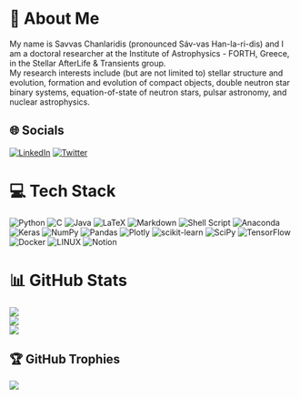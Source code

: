 # 💫 About Me
My name is Savvas Chanlaridis (pronounced Sáv-vas Han-la-ri-dis) and I am a doctoral researcher at the Institute of Astrophysics - FORTH, Greece, in the Stellar AfterLife & Transients group.<br>My research interests include (but are not limited to) stellar structure and evolution, formation and evolution of compact objects, double neutron star binary systems, equation-of-state of neutron stars, pulsar astronomy, and nuclear astrophysics. 


## 🌐 Socials
[![LinkedIn](https://img.shields.io/badge/LinkedIn-%230077B5.svg?logo=linkedin&logoColor=white)](https://linkedin.com/in/schanlar) [![Twitter](https://img.shields.io/badge/Twitter-%231DA1F2.svg?logo=Twitter&logoColor=white)](https://twitter.com/astrosaba) 

# 💻 Tech Stack
![Python](https://img.shields.io/badge/python-3670A0?style=plastic&logo=python&logoColor=ffdd54) ![C](https://img.shields.io/badge/c-%2300599C.svg?style=plastic&logo=c&logoColor=white) ![Java](https://img.shields.io/badge/java-%23ED8B00.svg?style=plastic&logo=java&logoColor=white) ![LaTeX](https://img.shields.io/badge/latex-%23008080.svg?style=plastic&logo=latex&logoColor=white) ![Markdown](https://img.shields.io/badge/markdown-%23000000.svg?style=plastic&logo=markdown&logoColor=white) ![Shell Script](https://img.shields.io/badge/shell_script-%23121011.svg?style=plastic&logo=gnu-bash&logoColor=white) ![Anaconda](https://img.shields.io/badge/Anaconda-%2344A833.svg?style=plastic&logo=anaconda&logoColor=white) ![Keras](https://img.shields.io/badge/Keras-%23D00000.svg?style=plastic&logo=Keras&logoColor=white) ![NumPy](https://img.shields.io/badge/numpy-%23013243.svg?style=plastic&logo=numpy&logoColor=white) ![Pandas](https://img.shields.io/badge/pandas-%23150458.svg?style=plastic&logo=pandas&logoColor=white) ![Plotly](https://img.shields.io/badge/Plotly-%233F4F75.svg?style=plastic&logo=plotly&logoColor=white) ![scikit-learn](https://img.shields.io/badge/scikit--learn-%23F7931E.svg?style=plastic&logo=scikit-learn&logoColor=white) ![SciPy](https://img.shields.io/badge/SciPy-%230C55A5.svg?style=plastic&logo=scipy&logoColor=%white) ![TensorFlow](https://img.shields.io/badge/TensorFlow-%23FF6F00.svg?style=plastic&logo=TensorFlow&logoColor=white) ![Docker](https://img.shields.io/badge/docker-%230db7ed.svg?style=plastic&logo=docker&logoColor=white) ![LINUX](https://img.shields.io/badge/Linux-FCC624?style=plastic&logo=linux&logoColor=black) ![Notion](https://img.shields.io/badge/Notion-%23000000.svg?style=plastic&logo=notion&logoColor=white)
# 📊 GitHub Stats
![](https://github-readme-stats.vercel.app/api?username=schanlar&theme=default&hide_border=false&include_all_commits=true&count_private=true)<br/>
![](https://github-readme-streak-stats.herokuapp.com/?user=schanlar&theme=default&hide_border=false)<br/>
![](https://github-readme-stats.vercel.app/api/top-langs/?username=schanlar&theme=default&hide_border=false&include_all_commits=true&count_private=true&layout=compact)

## 🏆 GitHub Trophies
![](https://github-profile-trophy.vercel.app/?username=schanlar&theme=radical&no-frame=false&no-bg=true&margin-w=4)

<!-- ---
[![](https://visitcount.itsvg.in/api?id=schanlar&icon=0&color=5)](https://visitcount.itsvg.in) -->

<!-- Proudly created with GPRM ( https://gprm.itsvg.in ) -->
